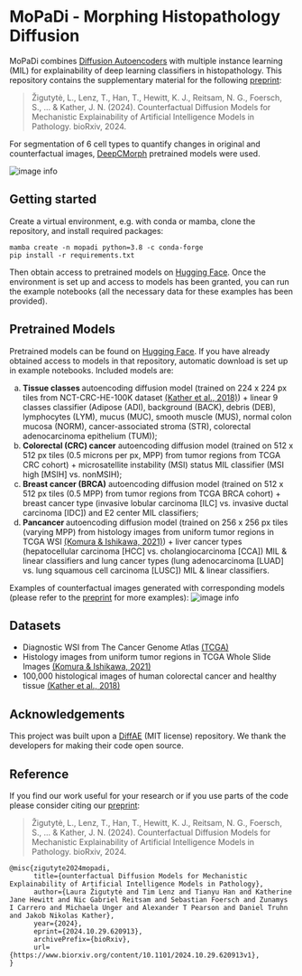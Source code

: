 # MoPaDi - Morphing Histopathology Diffusion

MoPaDi combines [Diffusion Autoencoders](https://openaccess.thecvf.com/content/CVPR2022/html/Preechakul_Diffusion_Autoencoders_Toward_a_Meaningful_and_Decodable_Representation_CVPR_2022_paper.html) with multiple instance learning (MIL) for explainability of deep learning classifiers in histopathology. This repository contains the supplementary material for the following [preprint](https://www.biorxiv.org/content/10.1101/2024.10.29.620913v1):

> Žigutytė, L., Lenz, T., Han, T., Hewitt, K. J., Reitsam, N. G., Foersch, S., ... & Kather, J. N. (2024). Counterfactual Diffusion Models for Mechanistic Explainability of Artificial Intelligence Models in Pathology. bioRxiv, 2024.

For segmentation of 6 cell types to quantify changes in original and counterfactual images, [DeepCMorph](https://github.com/aiff22/DeepCMorph) pretrained models were used.

![image info](./images/fig1_paper.png)

## Getting started

Create a virtual environment, e.g. with conda or mamba, clone the repository, and install required packages:

```
mamba create -n mopadi python=3.8 -c conda-forge
pip install -r requirements.txt
```

Then obtain access to pretrained models on [Hugging Face](https://huggingface.co/KatherLab/MoPaDi).
Once the environment is set up and access to models has been granted, you can run the example notebooks (all the necessary data for these examples has been provided).

## Pretrained Models

Pretrained models can be found on [Hugging Face](https://huggingface.co/KatherLab/MoPaDi). If you have already obtained access to models in that repository, automatic download is set up in example notebooks. Included models are:

<ol type="a">
  <li><b>Tissue classes </b>autoencoding diffusion model (trained on 224 x 224 px tiles from NCT-CRC-HE-100K dataset <a href="https://zenodo.org/records/1214456">(Kather et al., 2018)</a>) + linear 9 classes classifier (Adipose (ADI), background (BACK), debris (DEB), lymphocytes (LYM), mucus (MUC), smooth muscle (MUS), normal colon mucosa (NORM), cancer-associated stroma (STR), colorectal adenocarcinoma epithelium (TUM));</li>
  <li><b>Colorectal (CRC) cancer</b> autoencoding diffusion model (trained on 512 x 512 px tiles (0.5 microns per px, MPP) from tumor regions from TCGA CRC cohort) + microsatellite instability (MSI) status MIL classifier (MSI high [MSIH] vs. nonMSIH);</li>
  <li><b>Breast cancer (BRCA)</b> autoencoding diffusion model (trained on 512 x 512 px tiles (0.5 MPP) from tumor regions from TCGA BRCA cohort) + breast cancer type (invasive lobular carcinoma [ILC] vs. invasive ductal carcinoma [IDC]) and E2 center MIL classifiers;</li>
  <li><b>Pancancer </b>autoencoding diffusion model (trained on 256 x 256 px tiles (varying MPP) from histology images from uniform tumor regions in TCGA WSI <a href="https://zenodo.org/records/5889558">(Komura & Ishikawa, 2021)</a>) + liver cancer types (hepatocellular carcinoma [HCC] vs. cholangiocarcinoma [CCA]) MIL & linear classifiers and lung cancer types (lung adenocarcinoma [LUAD] vs. lung squamous cell carcinoma [LUSC]) MIL & linear classifiers.</li>
</ol>

Examples of counterfactual images generated with corresponding models (please refer to the [preprint](https://www.biorxiv.org/content/10.1101/2024.10.29.620913v1) for more examples):
![image info](./images/models.png)

## Datasets

- Diagnostic WSI from The Cancer Genome Atlas [(TCGA)](https://www.cancer.gov/ccg/research/genome-sequencing/tcga)
- Histology images from uniform tumor regions in TCGA Whole Slide Images [(Komura & Ishikawa, 2021)](https://zenodo.org/records/5889558)
- 100,000 histological images of human colorectal cancer and healthy tissue [(Kather et al., 2018)](https://zenodo.org/records/1214456)

## Acknowledgements
This project was built upon a [DiffAE](https://github.com/phizaz/diffae) (MIT license) repository. We thank the developers for making their code open source.

## Reference
If you find our work useful for your research or if you use parts of the code please consider citing our [preprint](https://www.biorxiv.org/content/10.1101/2024.10.29.620913v1):

> Žigutytė, L., Lenz, T., Han, T., Hewitt, K. J., Reitsam, N. G., Foersch, S., ... & Kather, J. N. (2024). Counterfactual Diffusion Models for Mechanistic Explainability of Artificial Intelligence Models in Pathology. bioRxiv, 2024.

```
@misc{zigutyte2024mopadi,
      title={ounterfactual Diffusion Models for Mechanistic Explainability of Artificial Intelligence Models in Pathology}, 
      author={Laura Žigutytė and Tim Lenz and Tianyu Han and Katherine Jane Hewitt and Nic Gabriel Reitsam and Sebastian Foersch and Zunamys I Carrero and Michaela Unger and Alexander T Pearson and Daniel Truhn and Jakob Nikolas Kather},
      year={2024},
      eprint={2024.10.29.620913},
      archivePrefix={bioRxiv},
      url={https://www.biorxiv.org/content/10.1101/2024.10.29.620913v1}, 
}
```
